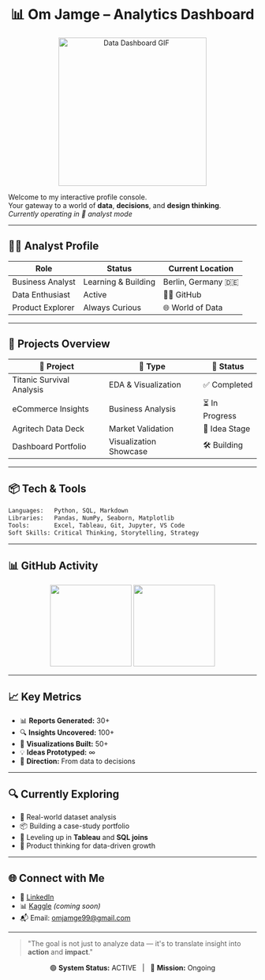 <h1 align="center">📊 Om Jamge – Analytics Dashboard</h1>
<p align="center">
  <img src="https://user-images.githubusercontent.com/122845886/277751947-analytics.gif" width="300" alt="Data Dashboard GIF">
</p>

Welcome to my interactive profile console.  
Your gateway to a world of **data**, **decisions**, and **design thinking**.  
<em>Currently operating in 🧠 analyst mode</em>

---

## 👨‍💼 Analyst Profile

| Role               | Status             | Current Location   |
|--------------------|--------------------|--------------------|
| Business Analyst   | Learning & Building| Berlin, Germany 🇩🇪 |
| Data Enthusiast    | Active             | 🧑‍💻 GitHub           |
| Product Explorer   | Always Curious     | 🌐 World of Data     |

---

## 📂 Projects Overview

| 📁 Project               | 🧩 Type               | 🚀 Status       |
|--------------------------|----------------------|-----------------|
| Titanic Survival Analysis | EDA & Visualization  | ✅ Completed     |
| eCommerce Insights       | Business Analysis     | ⏳ In Progress   |
| Agritech Data Deck       | Market Validation     | 🧠 Idea Stage    |
| Dashboard Portfolio      | Visualization Showcase| 🛠️ Building     |

---

## 📦 Tech & Tools

```python
Languages:   Python, SQL, Markdown
Libraries:   Pandas, NumPy, Seaborn, Matplotlib
Tools:       Excel, Tableau, Git, Jupyter, VS Code
Soft Skills: Critical Thinking, Storytelling, Strategy
```

---

## 📊 GitHub Activity

<p align="center">
  <img src="https://github-readme-stats.vercel.app/api?username=omjamge&show_icons=true&theme=tokyonight" height="165">
  <img src="https://github-readme-stats.vercel.app/api/top-langs/?username=omjamge&layout=compact&theme=tokyonight" height="165">
</p>

---

## 📈 Key Metrics

- 📊 **Reports Generated:** 30+
- 🔍 **Insights Uncovered:** 100+  
- 🧠 **Visualizations Built:** 50+
- 💡 **Ideas Prototyped:** ∞  
- 🧭 **Direction:** From data to decisions

---

## 🔍 Currently Exploring

- 🧪 Real-world dataset analysis  
- 📦 Building a case-study portfolio  
- 🌱 Leveling up in **Tableau** and **SQL joins**  
- 🧭 Product thinking for data-driven growth  

---

## 🌐 Connect with Me

- 💼 [LinkedIn](https://linkedin.com/in/omjamge)
- 📊 [Kaggle](https://www.kaggle.com/) *(coming soon)*
- 📬 Email: omjamge99@gmail.com

---

> "The goal is not just to analyze data — it's to translate insight into **action** and **impact**."

<p align="center">
  🟢 <strong>System Status:</strong> ACTIVE &nbsp;&nbsp;|&nbsp;&nbsp; 🚀 <strong>Mission:</strong> Ongoing
</p>
